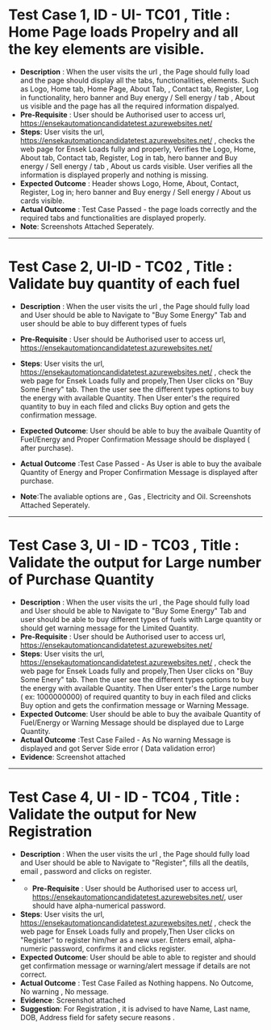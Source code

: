 # Test Case 1, ID - UI- TC01 , Title : Home Page loads Propelry and all the key elements are visible.
- **Description** :  When the user visits the url , the Page should fully load and the page should display all the tabs, functionalities, elements. Such as Logo, Home tab, Home Page, About Tab, , Contact tab, Register, Log in functionality, hero banner and Buy energy / Sell energy / tab , About us  visible and the page has all the required information dispalyed.
- **Pre-Requisite** : User should be Authorised user to access url, https://ensekautomationcandidatetest.azurewebsites.net/ 
- **Steps**: User visits the url, https://ensekautomationcandidatetest.azurewebsites.net/ , checks the web page for Ensek Loads fully and properly, Verifies the Logo, Home, About tab, Contact tab, Register, Log in tab,  hero banner and Buy energy / Sell energy /  tab , About us cards visible. User verifies all the information is displayed properly and nothing is missing.
- **Expected Outcome** : Header shows Logo, Home, About, Contact, Register, Log in; hero banner and Buy energy / Sell energy / About us cards visible.
- **Actual Outcome** : Test Case Passed - the page loads correctly and the required tabs and functionalities are displayed properly.
- **Note**: Screenshots Attached Seperately.

-------------------------------------------------------------------------------------------------------------------------------------------
# Test Case 2, UI-ID - TC02 , Title : Validate buy quantity of each fuel
- **Description** : When the user visits the url , the Page should fully load and User should be able to Navigate to "Buy Some Energy" Tab and user should be able to buy different types of fuels
- **Pre-Requisite** : User should be Authorised user to access url, https://ensekautomationcandidatetest.azurewebsites.net/ 
- **Steps**: User visits the url, https://ensekautomationcandidatetest.azurewebsites.net/  , check the web page for Ensek Loads fully and propely,Then User clicks on "Buy Some Enery" tab. Then the user see the different types options to buy the energy with available Quantity. Then User enter's the required quantity to buy in each filed and clicks Buy option and gets the confirmation message. 
- **Expected Outcome**: User should be able to buy the avaibale Quantity of Fuel/Energy and Proper Confirmation Message should be displayed ( after purchase).
- **Actual Outcome** :Test Case Passed - As User is able to buy the avaibale Quantity of Energy and Proper Confirmation Message is displayed after purchase.

- **Note**:The avaliable options are , Gas , Electricity and Oil.  Screenshots Attached Seperately.

-------------------------------------------------------------------------------------------------------------------------------------------
# Test Case 3, UI - ID - TC03 , Title : Validate the output for Large number of Purchase Quantity
- **Description** : When the user visits the url , the Page should fully load and User should be able to Navigate to "Buy Some Energy" Tab and user should be able to buy different types of fuels with Large quantity or should get warning message for the Limited Quantity.
- **Pre-Requisite** : User should be Authorised user to access url, https://ensekautomationcandidatetest.azurewebsites.net/ 
- **Steps**: User visits the url, https://ensekautomationcandidatetest.azurewebsites.net/  , check the web page for Ensek Loads fully and propely,Then User clicks on "Buy Some Enery" tab. Then the user see the different types options to buy the energy with available Quantity. Then User enter's the Large number ( ex: 1000000000) of required quantity to buy in each filed and clicks Buy option and gets the confirmation message or Warning Message.
- **Expected Outcome**: User should be able to buy the avaibale Quantity of Fuel/Energy or Warning Message should be displayed due to Large Quantity.
- **Actual Outcome** :Test Case Failed - As No warning Message is displayed and got Server Side error ( Data validation error)
- **Evidence**: Screenshot attached

-------------------------------------------------------------------------------------------------------------------------------------------

# Test Case 4, UI - ID - TC04 , Title : Validate the output for New Registration
- **Description** : When the user visits the url , the Page should fully load and User should be able to Navigate to "Register", fills all the deatils, email , password and clicks on register.
- - **Pre-Requisite** : User should be Authorised user to access url, https://ensekautomationcandidatetest.azurewebsites.net/, user should have alpha-numerical password.
- **Steps**: User visits the url, https://ensekautomationcandidatetest.azurewebsites.net/  , check the web page for Ensek Loads fully and propely,Then User clicks on "Register" to register him/her as a new user. Enters email, alpha-numeric password, confirms it and clicks register.
- **Expected Outcome**: User should be able to able to register and should get confirmation message or warning/alert message if details are not correct.
- **Actual Outcome** : Test Case Failed as Nothing happens. No Outcome, No warning , No message.
- **Evidence**: Screenshot attached
- **Suggestion**:   For Registration , it is advised to have Name, Last name, DOB, Address field for safety secure reasons .
